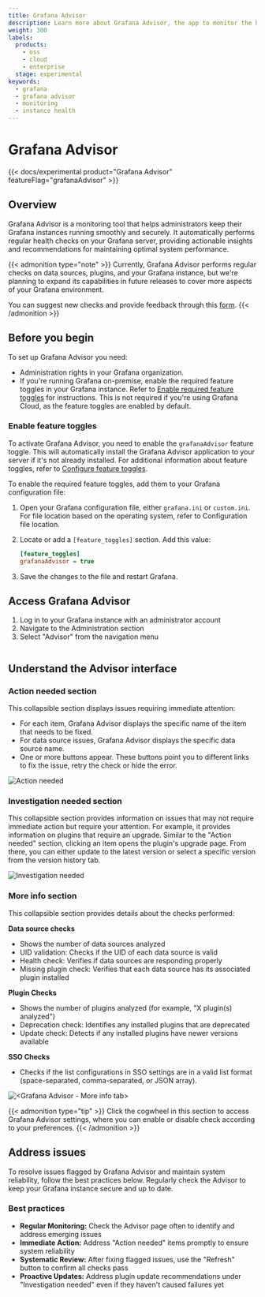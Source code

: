 ```yaml
---
title: Grafana Advisor
description: Learn more about Grafana Advisor, the app to monitor the health of your Grafana instance
weight: 300
labels:
  products:
    - oss
    - cloud
    - enterprise
  stage: experimental
keywords:
  - grafana
  - grafana advisor
  - monitoring
  - instance health
---
```


# Grafana Advisor

{{< docs/experimental product="Grafana Advisor" featureFlag="grafanaAdvisor" >}}

## Overview

Grafana Advisor is a monitoring tool that helps administrators keep their Grafana instances running smoothly and securely. It automatically performs regular health checks on your Grafana server, providing actionable insights and recommendations for maintaining optimal system performance.

{{< admonition type="note" >}}
Currently, Grafana Advisor performs regular checks on data sources, plugins, and your Grafana instance, but we're planning to expand its capabilities in future releases to cover more aspects of your Grafana environment.

You can suggest new checks and provide feedback through this [form](https://docs.google.com/forms/d/e/1FAIpQLSf8T-xMZauFXZ1uHw09OjZLT_AaiY-cl-hJGwC6Krkj0ThmZQ/viewform).
{{< /admonition >}}

## Before you begin

To set up Grafana Advisor you need:

- Administration rights in your Grafana organization.
- If you're running Grafana on-premise, enable the required feature toggles in your Grafana instance. Refer to [Enable required feature toggles](#enable-feature-toggles) for instructions. This is not required if you're using Grafana Cloud, as the feature toggles are enabled by default.

### Enable feature toggles

To activate Grafana Advisor, you need to enable the `grafanaAdvisor` feature toggle. This will automatically install the Grafana Advisor application to your server if it's not already installed. For additional information about feature toggles, refer to [Configure feature toggles](https://grafana.com/docs/grafana/latest/setup-grafana/configure-grafana/feature-toggles/).

To enable the required feature toggles, add them to your Grafana configuration file:

1. Open your Grafana configuration file, either `grafana.ini` or `custom.ini`. For file location based on the operating system, refer to Configuration file location.
1. Locate or add a `[feature_toggles]` section. Add this value:

   ```ini
   [feature_toggles]
   grafanaAdvisor = true
   ```

1. Save the changes to the file and restart Grafana.

## Access Grafana Advisor

1. Log in to your Grafana instance with an administrator account
1. Navigate to the Administration section
1. Select "Advisor" from the navigation menu

![<Grafana Advisor UI>](/media/docs/grafana-advisor/grafana-advisor-ui.png)

## Understand the Advisor interface

### Action needed section

This collapsible section displays issues requiring immediate attention:

- For each item, Grafana Advisor displays the specific name of the item that needs to be fixed.
- For data source issues, Grafana Advisor displays the specific data source name.
- One or more buttons appear. These buttons point you to different links to fix the issue, retry the check or hide the error.

![Action needed](/media/docs/grafana-advisor/action_needed.png)

### Investigation needed section

This collapsible section provides information on issues that may not require immediate action but require your attention. For example, it provides information on plugins that require an upgrade. Similar to the "Action needed" section, clicking an item opens the plugin's upgrade page. From there, you can either update to the latest version or select a specific version from the version history tab.

![Investigation needed](/media/docs/grafana-advisor/investigation-needed.png)

### More info section

This collapsible section provides details about the checks performed:

**Data source checks**

- Shows the number of data sources analyzed
- UID validation: Checks if the UID of each data source is valid
- Health check: Verifies if data sources are responding properly
- Missing plugin check: Verifies that each data source has its associated plugin installed

**Plugin Checks**

- Shows the number of plugins analyzed (for example, "X plugin(s) analyzed")
- Deprecation check: Identifies any installed plugins that are deprecated
- Update check: Detects if any installed plugins have newer versions available

**SSO Checks**

- Checks if the list configurations in SSO settings are in a valid list format (space-separated, comma-separated, or JSON array).

![<Grafana Advisor - More info tab>](/media/docs/grafana-advisor/more_info.png)

{{< admonition type="tip" >}}
Click the cogwheel in this section to access Grafana Advisor settings, where you can enable or disable check according to your preferences.
{{< /admonition >}}

## Address issues

To resolve issues flagged by Grafana Advisor and maintain system reliability, follow the best practices below. Regularly check the Advisor to keep your Grafana instance secure and up to date.

### Best practices

- **Regular Monitoring:** Check the Advisor page often to identify and address emerging issues
- **Immediate Action:** Address "Action needed" items promptly to ensure system reliability
- **Systematic Review:** After fixing flagged issues, use the "Refresh" button to confirm all checks pass
- **Proactive Updates:** Address plugin update recommendations under "Investigation needed" even if they haven't caused failures yet
